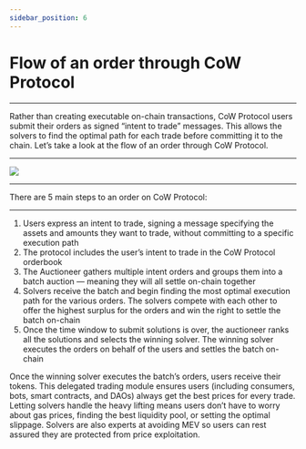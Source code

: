 ```yaml
---
sidebar_position: 6
---
```


# Flow of an order through CoW Protocol

****

Rather than creating executable on-chain transactions, CoW Protocol users submit their orders as signed “intent to trade” messages. This allows the solvers to find the optimal path for each trade before committing it to the chain. Let’s take a look at the flow of an order through CoW Protocol.

****

![](https://lh7-eu.googleusercontent.com/ubuzdTuV4gRQ5c9aAY7aD14uijgMszHtw7YQJ6UWtfiPfoIbpF252qwokcMtEMBg975XhS80Vz0JLdGItMoaH265hhGHzbII4ZjRs4OaR7yyy77rmp7DtryJCEdWxfKTfEpbgBRSKpkhkkPt8k8Mz6I)

****

There are 5 main steps to an order on CoW Protocol:

****

1. Users express an intent to trade, signing a message specifying the assets and amounts they want to trade, without committing to a specific execution path 
2. The protocol includes the user’s intent to trade in the CoW Protocol orderbook
3. The Auctioneer gathers multiple intent orders and groups them into a batch auction — meaning they will all settle on-chain together
4. Solvers receive the batch and begin finding the most optimal execution path for the various orders. The solvers compete with each other to offer the highest surplus for the orders and win the right to settle the batch on-chain
5. Once the time window to submit solutions is over, the auctioneer ranks all the solutions and selects the winning solver. The winning solver executes the orders on behalf of the users and settles the batch on-chain 

Once the winning solver executes the batch’s orders, users receive their tokens. This delegated trading module ensures users (including consumers, bots, smart contracts, and DAOs) always get the best prices for every trade. Letting solvers handle the heavy lifting means users don’t have to worry about gas prices, finding the best liquidity pool, or setting the optimal slippage. Solvers are also experts at avoiding MEV so users can rest assured they are protected from price exploitation. 
